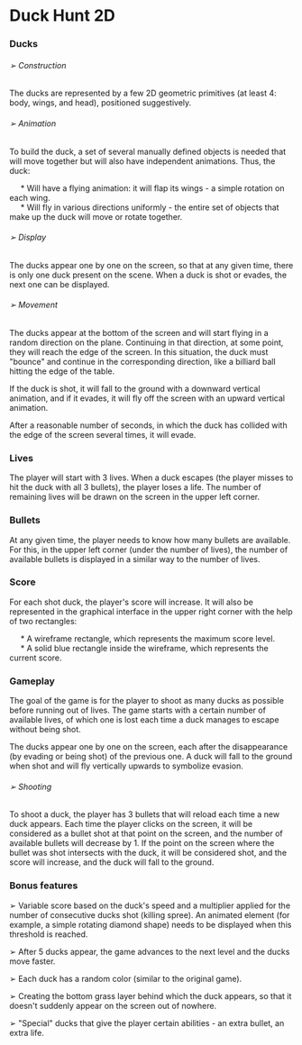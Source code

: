 # Duck Hunt 2D

### Ducks

###### ➢ Construction

The ducks are represented by a few 2D geometric primitives (at least 4: body, wings, and head), positioned suggestively.


###### ➢ Animation

To build the duck, a set of several manually defined objects is needed that will move together but will also have independent animations.
Thus, the duck:

&nbsp;&nbsp;&nbsp;&nbsp;&nbsp;* Will have a flying animation: it will flap its wings - a simple rotation on each wing. <br>
&nbsp;&nbsp;&nbsp;&nbsp;&nbsp;* Will fly in various directions uniformly - the entire set of objects that make up the duck will move or rotate together.<br>


###### ➢ Display

The ducks appear one by one on the screen, so that at any given time, there is only one duck present on the scene. When a duck is shot or evades, the next one can be displayed.


###### ➢ Movement

The ducks appear at the bottom of the screen and will start flying in a random direction on the plane. Continuing in that direction, at some point, they will reach the edge of the screen. In this situation, the duck must "bounce" and continue in the corresponding direction, like a billiard ball hitting the edge of the table.

If the duck is shot, it will fall to the ground with a downward vertical animation, and if it evades, it will fly off the screen with an upward vertical animation.

After a reasonable number of seconds, in which the duck has collided with the edge of the screen several times, it will evade.


### Lives

The player will start with 3 lives. When a duck escapes (the player misses to hit the duck with all 3 bullets), the player loses a life. The number of remaining lives will be drawn on the screen in the upper left corner.


### Bullets

At any given time, the player needs to know how many bullets are available. For this, in the upper left corner (under the number of lives), the number of available bullets is displayed in a similar way to the number of lives.


### Score

For each shot duck, the player's score will increase. It will also be represented in the graphical interface in the upper right corner with the help of two rectangles:

&nbsp;&nbsp;&nbsp;&nbsp;&nbsp;* A wireframe rectangle, which represents the maximum score level.<br>
&nbsp;&nbsp;&nbsp;&nbsp;&nbsp;* A solid blue rectangle inside the wireframe, which represents the current score.<br>


### Gameplay

The goal of the game is for the player to shoot as many ducks as possible before running out of lives. The game starts with a certain number of available lives, of which one is lost each time a duck manages to escape without being shot.

The ducks appear one by one on the screen, each after the disappearance (by evading or being shot) of the previous one. A duck will fall to the ground when shot and will fly vertically upwards to symbolize evasion.


###### ➢ Shooting

To shoot a duck, the player has 3 bullets that will reload each time a new duck appears. Each time the player clicks on the screen, it will be considered as a bullet shot at that point on the screen, and the number of available bullets will decrease by 1. If the point on the screen where the bullet was shot intersects with the duck, it will be considered shot, and the score will increase, and the duck will fall to the ground.

### Bonus features

➢ Variable score based on the duck's speed and a multiplier applied for the number of consecutive ducks shot (killing spree). An animated element (for example, a simple rotating diamond shape) needs to be displayed when this threshold is reached.

➢ After 5 ducks appear, the game advances to the next level and the ducks move faster.

➢ Each duck has a random color (similar to the original game).

➢ Creating the bottom grass layer behind which the duck appears, so that it doesn't suddenly appear on the screen out of nowhere.

➢ "Special" ducks that give the player certain abilities - an extra bullet, an extra life.
